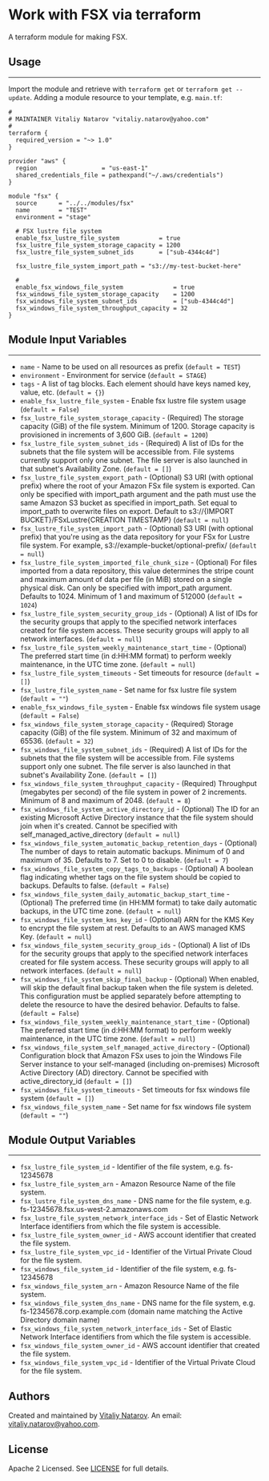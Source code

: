 # Work with FSX via terraform

A terraform module for making FSX.


## Usage
----------------------
Import the module and retrieve with ```terraform get``` or ```terraform get --update```. Adding a module resource to your template, e.g. `main.tf`:

```
#
# MAINTAINER Vitaliy Natarov "vitaliy.natarov@yahoo.com"
#
terraform {
  required_version = "~> 1.0"
}

provider "aws" {
  region                  = "us-east-1"
  shared_credentials_file = pathexpand("~/.aws/credentials")
}

module "fsx" {
  source      = "../../modules/fsx"
  name        = "TEST"
  environment = "stage"

  # FSX lustre file system
  enable_fsx_lustre_file_system           = true
  fsx_lustre_file_system_storage_capacity = 1200
  fsx_lustre_file_system_subnet_ids       = ["sub-4344c4d"]

  fsx_lustre_file_system_import_path = "s3://my-test-bucket-here"

  #
  enable_fsx_windows_file_system              = true
  fsx_windows_file_system_storage_capacity    = 1200
  fsx_windows_file_system_subnet_ids          = ["sub-4344c4d"]
  fsx_windows_file_system_throughput_capacity = 32
}
```

## Module Input Variables
----------------------
- `name` - Name to be used on all resources as prefix (`default = TEST`)
- `environment` - Environment for service (`default = STAGE`)
- `tags` - A list of tag blocks. Each element should have keys named key, value, etc. (`default = {}`)
- `enable_fsx_lustre_file_system` - Enable fsx lustre file system usage (`default = False`)
- `fsx_lustre_file_system_storage_capacity` - (Required) The storage capacity (GiB) of the file system. Minimum of 1200. Storage capacity is provisioned in increments of 3,600 GiB. (`default = 1200`)
- `fsx_lustre_file_system_subnet_ids` - (Required) A list of IDs for the subnets that the file system will be accessible from. File systems currently support only one subnet. The file server is also launched in that subnet's Availability Zone. (`default = []`)
- `fsx_lustre_file_system_export_path` - (Optional) S3 URI (with optional prefix) where the root of your Amazon FSx file system is exported. Can only be specified with import_path argument and the path must use the same Amazon S3 bucket as specified in import_path. Set equal to import_path to overwrite files on export. Default to s3://{IMPORT BUCKET}/FSxLustre{CREATION TIMESTAMP} (`default = null`)
- `fsx_lustre_file_system_import_path` - (Optional) S3 URI (with optional prefix) that you're using as the data repository for your FSx for Lustre file system. For example, s3://example-bucket/optional-prefix/ (`default = null`)
- `fsx_lustre_file_system_imported_file_chunk_size` - (Optional) For files imported from a data repository, this value determines the stripe count and maximum amount of data per file (in MiB) stored on a single physical disk. Can only be specified with import_path argument. Defaults to 1024. Minimum of 1 and maximum of 512000 (`default = 1024`)
- `fsx_lustre_file_system_security_group_ids` - (Optional) A list of IDs for the security groups that apply to the specified network interfaces created for file system access. These security groups will apply to all network interfaces. (`default = null`)
- `fsx_lustre_file_system_weekly_maintenance_start_time` - (Optional) The preferred start time (in d:HH:MM format) to perform weekly maintenance, in the UTC time zone. (`default = null`)
- `fsx_lustre_file_system_timeouts` - Set timeouts for resource (`default = []`)
- `fsx_lustre_file_system_name` - Set name for fsx lustre file system (`default = ""`)
- `enable_fsx_windows_file_system` - Enable fsx windows file system usage (`default = False`)
- `fsx_windows_file_system_storage_capacity` - (Required) Storage capacity (GiB) of the file system. Minimum of 32 and maximum of 65536. (`default = 32`)
- `fsx_windows_file_system_subnet_ids` - (Required) A list of IDs for the subnets that the file system will be accessible from. File systems support only one subnet. The file server is also launched in that subnet's Availability Zone. (`default = []`)
- `fsx_windows_file_system_throughput_capacity` - (Required) Throughput (megabytes per second) of the file system in power of 2 increments. Minimum of 8 and maximum of 2048. (`default = 8`)
- `fsx_windows_file_system_active_directory_id` - (Optional) The ID for an existing Microsoft Active Directory instance that the file system should join when it's created. Cannot be specified with self_managed_active_directory (`default = null`)
- `fsx_windows_file_system_automatic_backup_retention_days` - (Optional) The number of days to retain automatic backups. Minimum of 0 and maximum of 35. Defaults to 7. Set to 0 to disable. (`default = 7`)
- `fsx_windows_file_system_copy_tags_to_backups` - (Optional) A boolean flag indicating whether tags on the file system should be copied to backups. Defaults to false. (`default = False`)
- `fsx_windows_file_system_daily_automatic_backup_start_time` - (Optional) The preferred time (in HH:MM format) to take daily automatic backups, in the UTC time zone. (`default = null`)
- `fsx_windows_file_system_kms_key_id` - (Optional) ARN for the KMS Key to encrypt the file system at rest. Defaults to an AWS managed KMS Key. (`default = null`)
- `fsx_windows_file_system_security_group_ids` - (Optional) A list of IDs for the security groups that apply to the specified network interfaces created for file system access. These security groups will apply to all network interfaces. (`default = null`)
- `fsx_windows_file_system_skip_final_backup` - (Optional) When enabled, will skip the default final backup taken when the file system is deleted. This configuration must be applied separately before attempting to delete the resource to have the desired behavior. Defaults to false. (`default = False`)
- `fsx_windows_file_system_weekly_maintenance_start_time` - (Optional) The preferred start time (in d:HH:MM format) to perform weekly maintenance, in the UTC time zone. (`default = null`)
- `fsx_windows_file_system_self_managed_active_directory` - (Optional) Configuration block that Amazon FSx uses to join the Windows File Server instance to your self-managed (including on-premises) Microsoft Active Directory (AD) directory. Cannot be specified with active_directory_id (`default = []`)
- `fsx_windows_file_system_timeouts` - Set timeouts for fsx windows file system (`default = []`)
- `fsx_windows_file_system_name` - Set name for fsx windows file system (`default = ""`)

## Module Output Variables
----------------------
- `fsx_lustre_file_system_id` - Identifier of the file system, e.g. fs-12345678
- `fsx_lustre_file_system_arn` - Amazon Resource Name of the file system.
- `fsx_lustre_file_system_dns_name` - DNS name for the file system, e.g. fs-12345678.fsx.us-west-2.amazonaws.com
- `fsx_lustre_file_system_network_interface_ids` - Set of Elastic Network Interface identifiers from which the file system is accessible.
- `fsx_lustre_file_system_owner_id` - AWS account identifier that created the file system.
- `fsx_lustre_file_system_vpc_id` - Identifier of the Virtual Private Cloud for the file system.
- `fsx_windows_file_system_id` - Identifier of the file system, e.g. fs-12345678
- `fsx_windows_file_system_arn` - Amazon Resource Name of the file system.
- `fsx_windows_file_system_dns_name` - DNS name for the file system, e.g. fs-12345678.corp.example.com (domain name matching the Active Directory domain name)
- `fsx_windows_file_system_network_interface_ids` - Set of Elastic Network Interface identifiers from which the file system is accessible.
- `fsx_windows_file_system_owner_id` - AWS account identifier that created the file system.
- `fsx_windows_file_system_vpc_id` - Identifier of the Virtual Private Cloud for the file system.


## Authors

Created and maintained by [Vitaliy Natarov](https://github.com/SebastianUA). An email: [vitaliy.natarov@yahoo.com](vitaliy.natarov@yahoo.com).

## License

Apache 2 Licensed. See [LICENSE](https://github.com/SebastianUA/terraform/blob/master/LICENSE) for full details.
